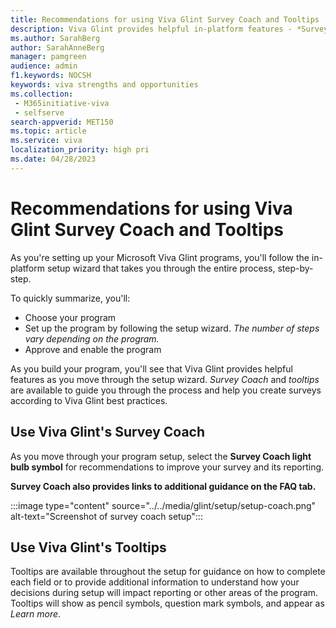 ```yaml
---
title: Recommendations for using Viva Glint Survey Coach and Tooltips
description: Viva Glint provides helpful in-platform features - *Survey Coach* and *Tooltips* to guide you through the program setup.
ms.author: SarahBerg
author: SarahAnneBerg
manager: pamgreen
audience: admin
f1.keywords: NOCSH
keywords: viva strengths and opportunities
ms.collection: 
 - M365initiative-viva
 - selfserve
search-appverid: MET150
ms.topic: article
ms.service: viva
localization_priority: high pri
ms.date: 04/28/2023
---
```


# Recommendations for using Viva Glint Survey Coach and Tooltips

As you're setting up your Microsoft Viva Glint programs, you'll follow the in-platform setup wizard that takes you through the entire process, step-by-step.

To quickly summarize, you'll:

- Choose your program
- Set up the program by following the setup wizard. *The number of steps vary depending on the program.*
- Approve and enable the program

As you build your program, you'll see that Viva Glint provides helpful features as you move through the setup wizard. *Survey Coach* and *tooltips* are available to guide you through the process and help you create surveys according to Viva Glint best practices.

## Use Viva Glint's Survey Coach

As you move through your program setup, select the **Survey Coach light bulb symbol** for recommendations to improve your survey and its reporting.

**Survey Coach also provides links to additional guidance on the FAQ tab.**

:::image type="content" source="../../media/glint/setup/setup-coach.png" alt-text="Screenshot of survey coach setup":::

## Use Viva Glint's Tooltips

Tooltips are available throughout the setup for guidance on how to complete each field or to provide additional information to understand how your decisions during setup will impact reporting or other areas of the program. Tooltips will show as pencil symbols, question mark symbols, and appear as *Learn more*.